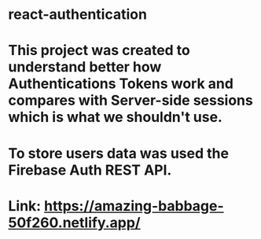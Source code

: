 # react-authentication
# This project was created to understand better how Authentications Tokens work and compares with Server-side sessions which is what we shouldn't use.
# To store users data was used the Firebase Auth REST API.
# Link: https://amazing-babbage-50f260.netlify.app/
